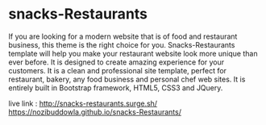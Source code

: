 # snacks-Restaurants
If you are looking for a modern website that is of food and restaurant business, this theme is the right choice for you. Snacks-Restaurants template will help you make your restaurant website look more unique than ever before. It is designed to create amazing experience for your customers. It is a clean and professional site template, perfect for restaurant, bakery, any food business and personal chef web sites. It is entirely built in Bootstrap framework, HTML5, CSS3 and JQuery.


live link : http://snacks-restaurants.surge.sh/
            https://nozibuddowla.github.io/snacks-Restaurants/

